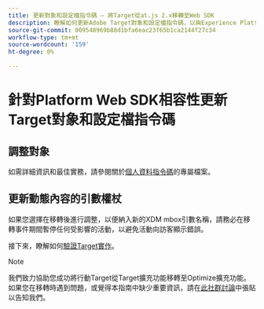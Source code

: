 ```yaml
---
title: 更新對象和設定檔指令碼 — 將Target從at.js 2.x移轉至Web SDK
description: 瞭解如何更新Adobe Target對象和設定檔指令碼，以與Experience Platform Web SDK相容。
source-git-commit: 009548969b88d1bfa6eac23f65b1ca2144f27c34
workflow-type: tm+mt
source-wordcount: '159'
ht-degree: 0%

---
```


# 針對Platform Web SDK相容性更新Target對象和設定檔指令碼


## 調整對象


如需詳細資訊和最佳實務，請參閱關於[個人資料指令碼](https://experienceleague.adobe.com/docs/target/using/audiences/visitor-profiles/profile-parameters.html)的專屬檔案。

## 更新動態內容的引數權杖



如果您選擇在移轉後進行調整，以便納入新的XDM mbox引數名稱，請務必在移轉事件期間暫停任何受影響的活動，以避免活動向訪客顯示錯誤。

接下來，瞭解如何[驗證Target實作](validate.md)。

>[!NOTE]
>
>我們致力協助您成功將行動Target從Target擴充功能移轉至Optimize擴充功能。 如果您在移轉時遇到問題，或覺得本指南中缺少重要資訊，請在[此社群討論](https://experienceleaguecommunities.adobe.com/t5/adobe-experience-platform-data/tutorial-discussion-migrate-target-from-at-js-to-web-sdk/m-p/575587#M463)中張貼以告知我們。
